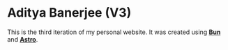 # Aditya Banerjee (V3)

This is the third iteration of my personal website.
It was created using **[Bun](https://bun.sh/)** and **[Astro](https://astro.build/)**.
